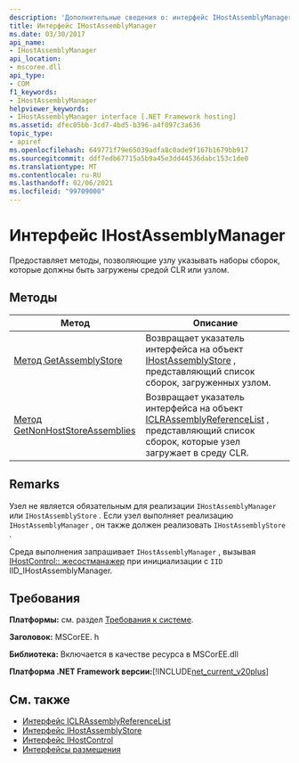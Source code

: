 ```yaml
---
description: 'Дополнительные сведения о: интерфейс IHostAssemblyManager'
title: Интерфейс IHostAssemblyManager
ms.date: 03/30/2017
api_name:
- IHostAssemblyManager
api_location:
- mscoree.dll
api_type:
- COM
f1_keywords:
- IHostAssemblyManager
helpviewer_keywords:
- IHostAssemblyManager interface [.NET Framework hosting]
ms.assetid: dfec05bb-3cd7-4bd5-b396-a4f097c3a636
topic_type:
- apiref
ms.openlocfilehash: 649771f79e65039adfa8c0ade9f167b1679bb917
ms.sourcegitcommit: ddf7edb67715a5b9a45e3dd44536dabc153c1de0
ms.translationtype: MT
ms.contentlocale: ru-RU
ms.lasthandoff: 02/06/2021
ms.locfileid: "99709000"
---
```

# <a name="ihostassemblymanager-interface"></a>Интерфейс IHostAssemblyManager

Предоставляет методы, позволяющие узлу указывать наборы сборок, которые должны быть загружены средой CLR или узлом.  
  
## <a name="methods"></a>Методы  
  
|Метод|Описание|  
|------------|-----------------|  
|[Метод GetAssemblyStore](ihostassemblymanager-getassemblystore-method.md)|Возвращает указатель интерфейса на объект [IHostAssemblyStore](ihostassemblystore-interface.md) , представляющий список сборок, загруженных узлом.|  
|[Метод GetNonHostStoreAssemblies](ihostassemblymanager-getnonhoststoreassemblies-method.md)|Возвращает указатель интерфейса на объект [ICLRAssemblyReferenceList](iclrassemblyreferencelist-interface.md) , представляющий список сборок, которые узел загружает в среду CLR.|  
  
## <a name="remarks"></a>Remarks  

 Узел не является обязательным для реализации `IHostAssemblyManager` или `IHostAssemblyStore` . Если узел выполняет реализацию `IHostAssemblyManager` , он также должен реализовать `IHostAssemblyStore` .  
  
 Среда выполнения запрашивает `IHostAssemblyManager` , вызывая [IHostControl:: жесостманажер](ihostcontrol-gethostmanager-method.md) при инициализации с `IID` IID_IHostAssemblyManager.  
  
## <a name="requirements"></a>Требования  

 **Платформы:** см. раздел [Требования к системе](../../get-started/system-requirements.md).  
  
 **Заголовок:** MSCorEE. h  
  
 **Библиотека:** Включается в качестве ресурса в MSCorEE.dll  
  
 **Платформа .NET Framework версии:**[!INCLUDE[net_current_v20plus](../../../../includes/net-current-v20plus-md.md)]  
  
## <a name="see-also"></a>См. также

- [Интерфейс ICLRAssemblyReferenceList](iclrassemblyreferencelist-interface.md)
- [Интерфейс IHostAssemblyStore](ihostassemblystore-interface.md)
- [Интерфейс IHostControl](ihostcontrol-interface.md)
- [Интерфейсы размещения](hosting-interfaces.md)
